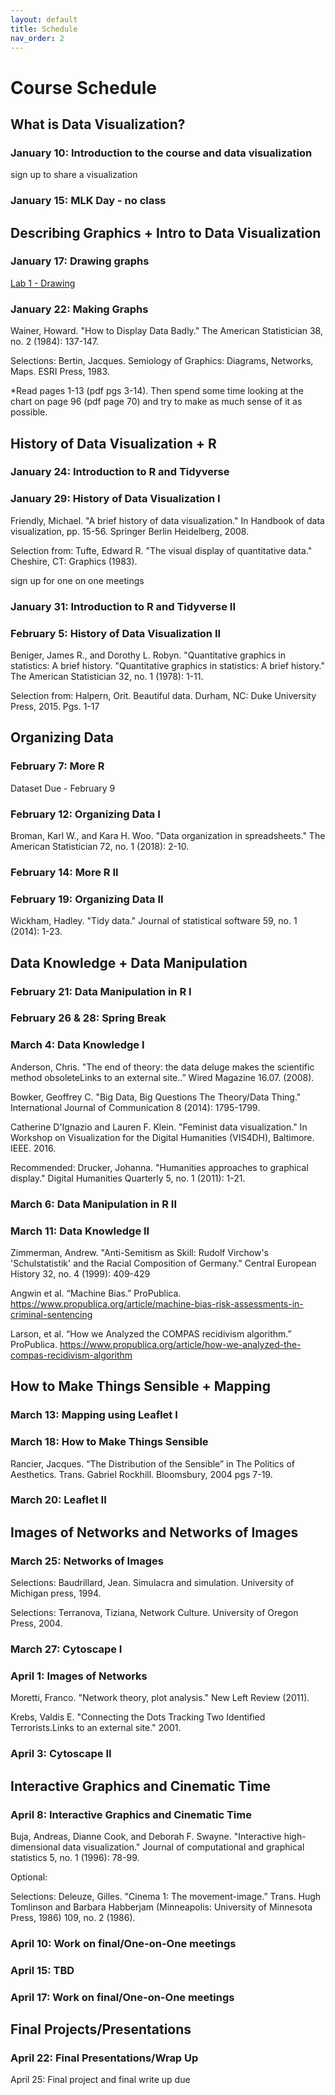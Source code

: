 ```yaml
---
layout: default
title: Schedule
nav_order: 2
---
```


# Course Schedule

## What is Data Visualization?

### January 10: Introduction to the course and data visualization

sign up to share a visualization

### January 15: MLK Day - no class

## Describing Graphics + Intro to Data Visualization

### January 17: Drawing graphs
[Lab 1 - Drawing](labs/labs/lab1.html)

### January 22: Making Graphs

Wainer, Howard. "How to Display Data Badly." The American Statistician 38, no. 2 (1984): 137-147.

Selections: Bertin, Jacques. Semiology of Graphics: Diagrams, Networks, Maps. ESRI Press, 1983.

*Read pages 1-13 (pdf pgs 3-14). Then spend some time looking at the chart on page 96 (pdf page 70) and try to make as much sense of it as possible.

## History of Data Visualization + R

### January 24: Introduction to R and Tidyverse

### January 29: History of Data Visualization I
Friendly, Michael. "A brief history of data visualization." In Handbook of data visualization, pp. 15-56. Springer Berlin Heidelberg, 2008.

Selection from: Tufte, Edward R. "The visual display of quantitative data." Cheshire, CT: Graphics (1983).

sign up for one on one meetings

### January 31: Introduction to R and Tidyverse II

### February 5: History of Data Visualization II
Beniger, James R., and Dorothy L. Robyn. "Quantitative graphics in statistics: A brief history. "Quantitative graphics in statistics: A brief history." The American Statistician 32, no. 1 (1978): 1-11.

Selection from: Halpern, Orit. Beautiful data.  Durham, NC: Duke University Press, 2015. Pgs. 1-17

## Organizing Data

### February 7: More R

Dataset Due - February 9

### February 12:  Organizing Data I
Broman, Karl W., and Kara H. Woo. "Data organization in spreadsheets." The American Statistician 72, no. 1 (2018): 2-10.

### February 14: More R II

### February 19: Organizing Data II
Wickham, Hadley. "Tidy data." Journal of statistical software 59, no. 1 (2014): 1-23.

## Data Knowledge + Data Manipulation

### February 21: Data Manipulation in R I

### February 26 & 28: Spring Break

### March 4: Data Knowledge I
Anderson, Chris. "The end of theory: the data deluge makes the scientific method obsoleteLinks to an external site..” Wired Magazine 16.07. (2008).

Bowker, Geoffrey C. "Big Data, Big Questions The Theory/Data Thing." International Journal of Communication 8 (2014): 1795-1799.

Catherine D'Ignazio and Lauren F. Klein. "Feminist data visualization." In Workshop on Visualization for the Digital Humanities (VIS4DH), Baltimore. IEEE. 2016.

Recommended: Drucker, Johanna. "Humanities approaches to graphical display." Digital Humanities Quarterly 5, no. 1 (2011): 1-21.

### March 6: Data Manipulation in R II

### March 11: Data Knowledge II
Zimmerman, Andrew. "Anti-Semitism as Skill: Rudolf Virchow's 'Schulstatistik' and the Racial Composition of Germany." Central European History 32, no. 4 (1999): 409-429

Angwin et al. “Machine Bias.” ProPublica. https://www.propublica.org/article/machine-bias-risk-assessments-in-criminal-sentencing

Larson, et al. “How we Analyzed the COMPAS recidivism algorithm.” ProPublica. https://www.propublica.org/article/how-we-analyzed-the-compas-recidivism-algorithm

## How to Make Things Sensible + Mapping

### March 13: Mapping using Leaflet I

### March 18:  How to Make Things Sensible
Rancier, Jacques. “The Distribution of the Sensible” in The Politics of Aesthetics. Trans. Gabriel Rockhill. Bloomsbury, 2004 pgs 7-19.

### March 20: Leaflet II

## Images of Networks and Networks of Images

### March 25: Networks of Images
Selections: Baudrillard, Jean. Simulacra and simulation. University of Michigan press, 1994.

Selections: Terranova, Tiziana, Network Culture. University of Oregon Press, 2004.

### March 27: Cytoscape I

### April 1: Images of Networks
Moretti, Franco. "Network theory, plot analysis." New Left Review (2011).

Krebs, Valdis E. "Connecting the Dots Tracking Two Identified Terrorists.Links to an external site." 2001.

### April 3: Cytoscape II

## Interactive Graphics and Cinematic Time

### April 8: Interactive Graphics and Cinematic Time
Buja, Andreas, Dianne Cook, and Deborah F. Swayne. "Interactive high-dimensional data visualization." Journal of computational and graphical statistics 5, no. 1 (1996): 78-99.

Optional:

Selections: Deleuze, Gilles. "Cinema 1: The movement-image.” Trans. Hugh Tomlinson and Barbara Habberjam (Minneapolis: University of Minnesota Press, 1986) 109, no. 2 (1986).

### April  10: Work on final/One-on-One meetings 

### April 15: TBD

### April 17: Work on final/One-on-One meetings

## Final Projects/Presentations

### April 22: Final Presentations/Wrap Up

April 25: Final project and final write up due
